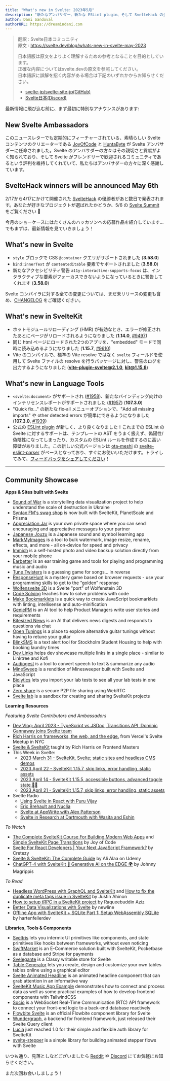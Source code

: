 ```yaml
---
title: "What's new in Svelte: 2023年5月"
description: "新たなアンバサダー、新たな ESLint plugin、そして SvelteHack の全応募を一挙公開"
author: Dani Sandoval
authorURL: https://dreamindani.com
---
```

> 翻訳 : Svelte日本コミュニティ  
> 原文 : https://svelte.dev/blog/whats-new-in-svelte-may-2023
> 
> 日本語版は原文をよりよく理解するための参考となることを目的としています。  
> 正確な内容についてはsvelte.devの原文を参照してください。  
> 日本語訳に誤解を招く内容がある場合は下記のいずれかからお知らせください。
> - [svelte-jp/svelte-site-jp(GitHub)](https://github.com/svelte-jp/svelte-site-jp)
> - [Svelte日本(Discord)](https://discord.com/invite/YTXq3ZtBbx)

最新情報に飛び込む前に、まず最初に特別なアナウンスがあります:

## New Svelte Ambassadors

このニュースレターでも定期的にフィーチャーされている、素晴らしい Svelte コンテンツのクリエーターである [JoyOfCode](https://www.youtube.com/@JoyofCodeDev) と [HuntaByte](https://www.youtube.com/@Huntabyte) が Svelte アンバサダーに任命されました。Svelte のアンバサダーの方々はその親切さと貢献がよく知られており、そして Svelte がフレンドリーで歓迎されるコミュニティであるという評判を維持してくれていて、私たちはアンバサダーの方々に深く感謝しています。

## SvelteHack winners will be announced May 6th

2/17から4/17にかけて開催された [SvelteHack](https://hack.sveltesociety.dev/) の優勝者があと数日で発表されます。あなたが好きなプロジェクトが選ばれたかどうか、5/6 の [Svelte Summit](https://www.sveltesummit.com/) をご覧ください 👀

今月のショーケースにはたくさんのハッカソンへの応募作品を紹介しています… でもまずは、最新情報を見ていきましょう！

## What's new in Svelte

- `style` ブロックで CSS `@container` クエリがサポートされました (**3.58.0**)
- `bind:innerText` が `contenteditable` 要素でサポートされました (**3.58.0**)
- 新たなアクセシビリティ警告 `a11y-interactive-supports-focus` は、インタラクティブな要素がフォーカスできないようになっているときに警告してくれます (**3.58.0**)

Svelte コンパイラに対する全ての変更については、まだ未リリースの変更も含め、[CHANGELOG](https://github.com/sveltejs/svelte/blob/master/CHANGELOG.md)  をご確認ください。

## What's new in SvelteKit

- ホットモジュールリローディング (HMR) が有効なとき、エラーが修正されたあとにページがリロードされるようになりました (**1.14.0**, [#9497](https://github.com/sveltejs/kit/pull/9497))
- 同じ html ページにロードされた2つのアプリを、"embedded" モードで同時に読み込めるようになりました (**1.15.7**, [#9610](https://github.com/sveltejs/kit/pull/9610))
- Vite のコンパイルで、標準の Vite resolve ではなく `svelte` フィールドを使用して Svelte ファイルの resolve を行うパッケージに対し、警告のログを出力するようになりました (**vite-plugin-svelte@2.1.0**, **kit@1.15.8**)

## What's new in Language Tools
- `<svelte:document>` がサポートされ ([#1958](https://github.com/sveltejs/language-tools/pull/1958))、新たなバインディング向けのインテリセンスレポートがサポートされました ([#1957](https://github.com/sveltejs/language-tools/pull/1957)) (**107.3.0**)
- "Quick fix..." の新たな fix-all メニューオプションで、"Add all missing imports" や other detected errors が簡単にできるようになりました (**107.3.0**, [#1939](https://github.com/sveltejs/language-tools/pull/1939))
- 公式の [ESLint plugin](https://github.com/sveltejs/eslint-plugin-svelte) が新しく、より良くなりました！これまでの ESLint の Svelte に対するサポートは、テンプレートの AST をうまく扱えず、偽陽性/偽陰性になってしまったり、カスタムの ESLint ルールを作成するのに高い障壁がありました。この新しい公式バージョンは [ota-meshi](https://github.com/ota-meshi) の [svelte-eslint-parser](https://github.com/sveltejs/svelte-eslint-parser) がベースとなっており、すぐにお使いいただけます。トライしてみて、[フィードバックをシェアしてください](https://github.com/sveltejs/eslint-plugin-svelte/issues)！

---

## Community Showcase

**Apps & Sites built with Svelte**

- [Sound of War](https://soundofwar.art/) is a storytelling data visualization project to help understand the scale of destruction in Ukraine
- [Syntax FM's swag shop](https://swag.syntax.fm/) is now built with SvelteKit, PlanetScale and Prisma
- [Appreciation Jar](https://appreciation.place/) is your own private space where you can send encouraging and appreciative messages to your partner
- [Japanese Jouzu](https://jp-jouzu.netlify.app/) is a Japanese sound and symbol learning app
- [MarkMyImages](https://www.markmyimages.com/) is a tool to bulk watermark, image resize, rename, effects, and more - all on-device for speed and privacy
- [Immich](https://github.com/immich-app/immich) is a self-hosted photo and video backup solution directly from your mobile phone
- [Earbetter](https://github.com/ryanatkn/earbetter) is an ear training game and tools for playing and programming music and audio
- [Tune Twisters](https://tune-twisters.vercel.app/) is a guessing game for songs... in reverse
- [ResponseHunt](https://www.responsehunt.com/) is a mystery game based on browser requests - use your programming skills to get to the “golden” response
- [Wolfensvelte 3D](https://github.com/snuffyDev/Wolfensvelte-3D/) is a Svelte "port" of Wolfenstein 3D
- [Code Solving](https://code-svelte.vercel.app/) teaches how to solve problems with code
- [Make Bookmarklets](https://make-bookmarklets.com/) is a quick way to create JavaScript bookmarklets with linting, intellisense and auto-minification
- [GeniePM](https://genie.pm) is an AI tool to help Product Managers write user stories and requirements
- [Bitesized News](https://bitesized.news/) is an AI that delivers news digests and responds to questions via chat
- [Open Tunings](https://www.open-tunings.com/) is a place to explore alternative guitar tunings without having to retune your guitar
- [BlinkSMS](https://blinksms.se/#) is a text alert tool for Stockholm Student Housing to help with booking laundry times
- [Dev Links](https://github.com/killswitchh/dev-links) helps dev showcase multiple links in a single place - similar to Linktree and Kofi
- [Audiogest](https://audiogest.app/) is a tool to convert speech to text & summarize any audio
- [MineSweep](https://alecames.com/minesweep) is a rendition of Minesweeper built with Svelte and JavaScript
- [Biolytics](https://biolytics.app/) lets you import your lab tests to see all your lab tests in one place
- [Zero share](https://github.com/ntsd/zero-share) is a secure P2P file sharing using WebRTC
- [Svelte lab](https://www.sveltelab.dev/) is a sandbox for creating and sharing SvelteKit projects

**Learning Resources**

_Featuring Svelte Contributors and Ambassadors_

- [Dev Vlog: April 2023 - TypeScript vs JSDoc, Transitions API, Dominic Gannaway joins Svelte team](https://www.youtube.com/watch?v=MJHO6FSioPI)
- [Rich Harris on frameworks, the web, and the edge.](https://www.youtube.com/watch?v=uXCipjbcQfM) from Vercel's Svelte Meetup in NYC
- [Svelte & SvelteKit](https://frontendmasters.com/workshops/svelte-sveltekit/) taught by Rich Harris on Frontend Masters
- This Week in Svelte:
  - [2023 March 31 - SvelteKit, Svelte; static sites and headless CMS demos](https://www.youtube.com/watch?v=-YjLubiieYs)
  - [2023 April 22 - SvelteKit 1.15.7, skip links, error handling, static assets](https://www.youtube.com/watch?v=SCMosMo85_8)
  - [2023 April 14 - SvelteKit 1.15.5, accessible buttons, advanced toggle state 🧪🔥](https://www.youtube.com/watch?v=H2kOO5mvUQs)
  - [2023 April 21 - SvelteKit 1.15.7, skip links, error handling, static assets](https://www.youtube.com/watch?v=SCMosMo85_8)
- Svelte Radio
  - [Using Svelte in React with Puru Vijay](https://www.svelteradio.com/episodes/using-svelte-in-react-with-puru-vijay)
  - [Eric Brehault and Nuclia](https://www.svelteradio.com/episodes/eric-brehault-and-nuclia)
  - [Svelte at AppWrite with Alex Patterson](https://www.svelteradio.com/episodes/svelte-at-appwrite-with-alex-patterson)
  - [Svelte in Research at Dartmouth with Wasita and Eshin](https://www.svelteradio.com/episodes/svelte-in-research-at-dartmouth-with-wasita-and-eshin)

_To Watch_

- [The Complete SvelteKit Course For Building Modern Web Apps](https://www.youtube.com/watch?v=MoGkX4RvZ38) and [Simple SvelteKit Page Transitions](https://www.youtube.com/watch?v=gkw1wFIXM_8) by Joy of Code
- [Svelte For React Developers | Your Next JavaScript Framework?](https://www.youtube.com/watch?v=smqE0y0z0CA) by Cretezy
- [Svelte & SvelteKit: The Complete Guide](https://www.udemy.com/course/svelte-and-sveltekit/?ranMID=39197&ranEAID=msYS1Nvjv4c&ranSiteID=msYS1Nvjv4c-oN6aTXp3jgDgUps8JCGxcg&LSNPUBID=msYS1Nvjv4c&utm_source=aff-campaign&utm_medium=udemyads) by Ali Alaa on Udemy
- [ChatGPT-4 with SvelteKit 🤖 Generative AI on the EDGE 🌍](https://www.youtube.com/watch?v=Uw5GZg96kD8) by Johnny Magrippis

_To Read_

- [Headless WordPress with GraphQL and SvelteKit](https://www.okupter.com/blog/headless-wordpress-graphql-sveltekit) and [How to fix the duplicate meta tags issue in SvelteKit](https://www.okupter.com/blog/sveltekit-fix-duplicate-metatags-issue) by Justin Ahinon
- [How to setup tRPC in a SvelteKit project](https://raqueebuddinaziz.com/blog/how-to-setup-trpc-in-a-sveltekit-project/) by Raqueebuddin Aziz
- [Better Data Visualizations with Svelte](https://www.newline.co/courses/better-data-visualizations-with-svelte/welcome) by newline
- [Offline App with SvelteKit + SQLite Part 1: Setup WebAssembly SQLite](https://www.youtube.com/watch?v=Uvnzwp72Ze8) by hartenfellerdev

**Libraries, Tools & Components**

- [Sveltris](https://github.com/mokshit06/sveltris) lets you intermix UI primitives like components, and state primitives like hooks between frameworks, without even noticing
- [SwiftMarket](https://github.com/SwiftMarket/swiftmarket-sveltekit) is an E-Commerce solution built with SvelteKit, Pocketbase as a database and Stripe for payments
- [Svelegante](https://www.npmjs.com/package/svelegante) is a Classy writable store for Svelte
- [Table Generator](https://www.table-generator.de/) lets you create, design and customize your own tables tables online using a graphical editor
- [Svelte Animated Headline](https://www.npmjs.com/package/svelte-animated-headline) is an animated headline component that can grab attention in an informative way
- [SvelteKit Music App Example](https://github.com/tguelcan/music) demonstrates how to connect and process data as well as some practical examples of how to develop frontend components with TailwindCSS
- [Socio](https://www.npmjs.com/package/socio) is a WebSocket Real-Time Communication (RTC) API framework to connect your front-end logic to a back-end database reactively
- [Flowbite Svelte](https://flowbite-svelte.com/) is an official Flowbite component library for Svelte
- [Wundergraph](https://wundergraph.com/blog/introducing_svelte_query_client), a backend for frontend framework, just released their Svelte Query client
- [Lucia](https://lucia-auth.com/blog/lucia-1) just reached 1.0 for their simple and flexible auth library for SvelteKit
- [svelte-stepper](https://github.com/efstajas/svelte-stepper) is a simple library for building animated stepper flows with Svelte

いつも通り、見落としなどございましたら [Reddit](https://www.reddit.com/r/sveltejs/) や [Discord](https://discord.gg/svelte) にてお気軽にお知らせください。

また次回お会いしましょう！
